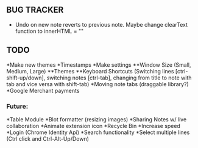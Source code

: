 ## BUG TRACKER

* Undo on new note reverts to previous note. Maybe change clearText function to innerHTML = ""

## TODO

  *Make new themes
  *Timestamps
  *Make settings
    **Window Size (Small, Medium, Large)
    **Themes
    **Keyboard Shortcuts (Switching lines [ctrl-shift-up/down], switching notes [ctrl-tab], changing from title
       to note with tab and vice versa with shift-tab)
  *Moving note tabs (draggable library?)
  *Google Merchant payments

### Future: 
  *Table Module
  *Blot formatter (resizing images)
  *Sharing Notes w/ live collaboration
  *Animate extension icon
  *Recycle Bin
  *Increase speed
  *Login (Chrome Identity Api)
  *Search functionality
  *Select multiple lines (Ctrl click and Ctrl-Alt-Up/Down)